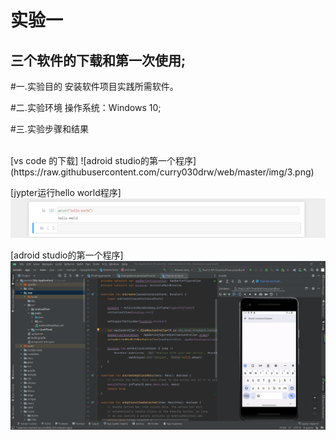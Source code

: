 # 实验一
  
## 三个软件的下载和第一次使用;

#一.实验目的
安装软件项目实践所需软件。

#二.实验环境
操作系统：Windows 10;

#三.实验步骤和结果

<br/>
[vs code 的下载]
![adroid studio的第一个程序](https://raw.githubusercontent.com/curry030drw/web/master/img/3.png)

[jypter运行hello world程序]![jypter运行hello world程序](https://raw.githubusercontent.com/curry030drw/web/master/img/2.png)

[adroid studio的第一个程序]![vs code 的下载](https://raw.githubusercontent.com/curry030drw/web/master/img/1.png)

  
